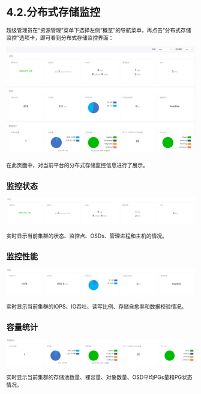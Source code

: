 # 4.2.分布式存储监控

超级管理员在“资源管理”菜单下选择左侧“概览”的导航菜单，再点击“分布式存储监控”选项卡，即可看到分布式存储监控界面：

![image-20210127150403899](ceph_monitor.assets/image-20210127150403899.png)

在此页面中，对当前平台的分布式存储监控信息进行了展示。

## 监控状态

![image-20210127153037824](ceph_monitor.assets/image-20210127153037824.png)

实时显示当前集群的状态、监控点、OSDs、管理进程和主机的情况。

## 监控性能

![image-20210127153106874](ceph_monitor.assets/image-20210127153106874.png)

实时显示当前集群的IOPS、IO吞吐、读写比例、存储自愈率和数据校验情况。

## 容量统计

![image-20210127153120469](ceph_monitor.assets/image-20210127153120469.png)

实时显示当前集群的存储池数量、裸容量、对象数量、OSD平均PGs量和PG状态情况。